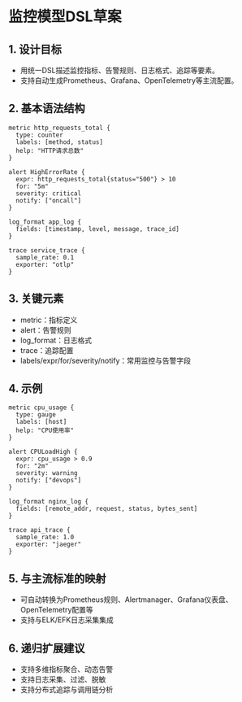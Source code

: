 # 监控模型DSL草案

## 1. 设计目标

- 用统一DSL描述监控指标、告警规则、日志格式、追踪等要素。
- 支持自动生成Prometheus、Grafana、OpenTelemetry等主流配置。

## 2. 基本语法结构

```dsl
metric http_requests_total {
  type: counter
  labels: [method, status]
  help: "HTTP请求总数"
}

alert HighErrorRate {
  expr: http_requests_total{status="500"} > 10
  for: "5m"
  severity: critical
  notify: ["oncall"]
}

log_format app_log {
  fields: [timestamp, level, message, trace_id]
}

trace service_trace {
  sample_rate: 0.1
  exporter: "otlp"
}
```

## 3. 关键元素

- metric：指标定义
- alert：告警规则
- log_format：日志格式
- trace：追踪配置
- labels/expr/for/severity/notify：常用监控与告警字段

## 4. 示例

```dsl
metric cpu_usage {
  type: gauge
  labels: [host]
  help: "CPU使用率"
}

alert CPULoadHigh {
  expr: cpu_usage > 0.9
  for: "2m"
  severity: warning
  notify: ["devops"]
}

log_format nginx_log {
  fields: [remote_addr, request, status, bytes_sent]
}

trace api_trace {
  sample_rate: 1.0
  exporter: "jaeger"
}
```

## 5. 与主流标准的映射

- 可自动转换为Prometheus规则、Alertmanager、Grafana仪表盘、OpenTelemetry配置等
- 支持与ELK/EFK日志采集集成

## 6. 递归扩展建议

- 支持多维指标聚合、动态告警
- 支持日志采集、过滤、脱敏
- 支持分布式追踪与调用链分析
